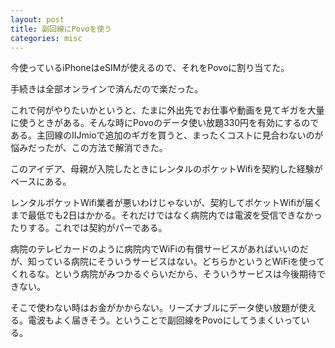 ```yaml
---
layout: post
title: 副回線にPovoを使う
categories: misc
---
```


今使っているiPhoneはeSIMが使えるので、それをPovoに割り当てた。

手続きは全部オンラインで済んだので楽だった。

これで何がやりたいかというと、たまに外出先でお仕事や動画を見てギガを大量に使うときがある。そんな時にPovoのデータ使い放題330円を有効にするのである。主回線のIIJmioで追加のギガを買うと、まったくコストに見合わないのが悩みだったが、この方法で解消できた。

このアイデア、母親が入院したときにレンタルのポケットWifiを契約した経験がベースにある。

レンタルポケットWifi業者が悪いわけじゃないが、契約してポケットWifiが届くまで最低でも2日はかかる。それだけではなく病院内では電波を受信できなかったりする。これでは契約がパーである。

病院のテレビカードのように病院内でWiFiの有償サービスがあればいいのだが、知っている病院にそういうサービスはない。どちらかというとWiFiを使ってくれるな。という病院がみつかるぐらいだから、そういうサービスは今後期待できない。

そこで使わない時はお金がかからない。リーズナブルにデータ使い放題が使える。電波もよく届きそう。ということで副回線をPovoにしてうまくいっている。
